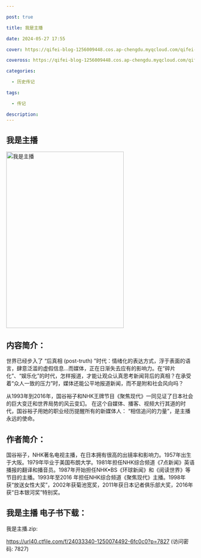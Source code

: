 ```yaml
---

post: true

title: 我是主播

date: 2024-05-27 17:55

cover: https://qifei-blog-1256009448.cos.ap-chengdu.myqcloud.com/qifei-blog/660a6cf59f345e8d03ae288d.jpg

coveross: https://qifei-blog-1256009448.cos.ap-chengdu.myqcloud.com/qifei-blog/660a6cf59f345e8d03ae288d.jpg

categories:

  - 历史传记

tags:

  - 传记

description:
---
```


## 我是主播
<img alt="我是主播 " class="aligncenter loaded" data-was-processed="true" decoding="async" fetchpriority="high" height="471" src="https://qifei-blog-1256009448.cos.ap-chengdu.myqcloud.com/qifei-blog/660a6cf59f345e8d03ae288d.jpg " style="cursor: zoom-in;" width="314"/>

## 内容简介：

世界已经步入了 “后真相 (post-truth) ”时代：情绪化的表达方式，浮于表面的语言，肆意泛滥的虚假信息…而媒体，正在日渐失去应有的影响力。在“碎片化”、“娱乐化”的时代，怎样报道，才能让观众认真思考新闻背后的真相？在承受着“众人一致的压力”时，媒体还能公平地报道新闻，而不是附和社会风向吗？

从1993年到2016年，国谷裕子和NHK王牌节目《聚焦现代》一同见证了日本社会的巨大变迁和世界局势的风云变幻。 在这个自媒体、播客、视频大行其道的时代，国谷裕子用她的职业经历提醒所有的新媒体人： “相信追问的力量”，是主播永远的使命。

## 作者简介：

国谷裕子，NHK著名电视主播，在日本拥有很高的出镜率和影响力。1957年出生于大阪。1979年毕业于美国布朗大学。1981年担任NHK综合频道《7点新闻》英语播报的翻译和播音员。1987年开始担任NHK•BS《环球新闻》和《阅读世界》等节目的主播。1993年至2016 年担任NHK综合频道《聚焦现代》主播。1998年获“放送女性大奖”，2002年获菊池宽奖，2011年获日本记者俱乐部大奖，2016年获“日本银河奖”特别奖。

## 我是主播 电子书下载：



我是主播.zip: 

https://url40.ctfile.com/f/24033340-1250074492-6fc0c0?p=7827 (访问密码: 7827)
